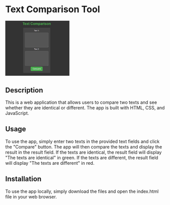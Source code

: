 # Text Comparison Tool
<img src="screenshot.png" width="40%" height="40%"> 

## Description
This is a web application that allows users to compare two texts and see whether they are identical or different. The app is built with HTML, CSS, and JavaScript.
<br/>

## Usage
To use the app, simply enter two texts in the provided text fields and click the "Compare" button. The app will then compare the texts and display the result in the result field. If the texts are identical, the result field will display "The texts are identical" in green. If the texts are different, the result field will display "The texts are different" in red.

## Installation
To use the app locally, simply download the files and open the index.html file in your web browser.
